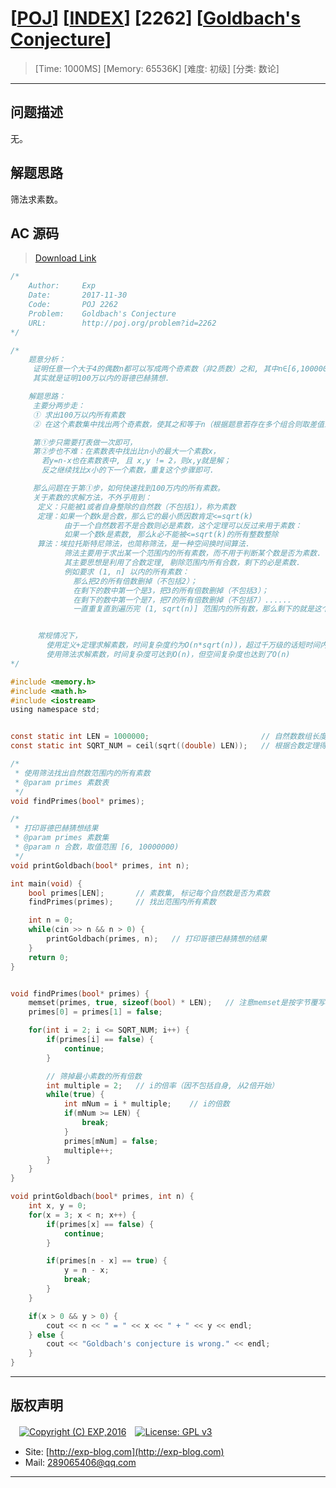 # [[POJ](http://poj.org/)] [[INDEX](https://github.com/lyy289065406/POJ-Solving-Reports)] [2262] [[Goldbach's Conjecture](http://poj.org/problem?id=2262)]

> [Time: 1000MS] [Memory: 65536K] [难度: 初级] [分类: 数论]

------

## 问题描述

无。

## 解题思路

筛法求素数。

## AC 源码

> [Download Link](/reports/POJ2262-Goldbach's%20Conjecture/src)


```c
/*
	Author:     Exp
	Date:       2017-11-30
	Code:       POJ 2262
	Problem:    Goldbach's Conjecture
	URL:		http://poj.org/problem?id=2262
*/

/*
	题意分析：
	 证明任意一个大于4的偶数n都可以写成两个奇素数（非2质数）之和, 其中n∈[6,1000000)且为偶数
	 其实就是证明100万以内的哥德巴赫猜想.

	解题思路：
	 主要分两步走：
	 ① 求出100万以内所有素数
	 ② 在这个素数集中找出两个奇素数，使其之和等于n（根据题意若存在多个组合则取差值最大的一组）

	 第①步只需要打表做一次即可，
	 第②步也不难：在素数表中找出比n小的最大一个素数x，
	   若y=n-x也在素数表中, 且 x,y != 2，则x,y就是解；
	   反之继续找比x小的下一个素数，重复这个步骤即可.

	 那么问题在于第①步，如何快速找到100万内的所有素数。
	 关于素数的求解方法，不外乎用到：
	  定义：只能被1或者自身整除的自然数（不包括1），称为素数
	  定理：如果一个数k是合数，那么它的最小质因数肯定<=sqrt(k) 
	        由于一个自然数若不是合数则必是素数，这个定理可以反过来用于素数：
			如果一个数k是素数, 那么k必不能被<=sqrt(k)的所有整数整除
	  算法：埃拉托斯特尼筛法，也简称筛法，是一种空间换时间算法.
	        筛法主要用于求出某一个范围内的所有素数，而不用于判断某个数是否为素数.
			其主要思想是利用了合数定理, 剔除范围内所有合数，剩下的必是素数.
			例如要求 (1, n] 以内的所有素数：
			  那么把2的所有倍数删掉（不包括2）；
			  在剩下的数中第一个是3，把3的所有倍数删掉（不包括3）；
			  在剩下的数中第一个是7，把7的所有倍数删掉（不包括7）......
			  一直重复直到遍历完 (1, sqrt(n)] 范围内的所有数，那么剩下的就是这个范围内的素数


	  常规情况下，
		使用定义+定理求解素数，时间复杂度约为O(n*sqrt(n))，超过千万级的话短时间内跑不动
		使用筛法求解素数，时间复杂度可达到O(n)，但空间复杂度也达到了O(n)
*/

#include <memory.h>
#include <math.h>
#include <iostream>
using namespace std;


const static int LEN = 1000000;							// 自然数数组长度(求解素数范围)
const static int SQRT_NUM = ceil(sqrt((double) LEN));	// 根据合数定理得到的质因数范围

/* 
 * 使用筛法找出自然数范围内的所有素数
 * @param primes 素数表
 */
void findPrimes(bool* primes);

/* 
 * 打印哥德巴赫猜想结果
 * @param primes 素数集
 * @param n 合数，取值范围 [6, 10000000)
 */
void printGoldbach(bool* primes, int n);

int main(void) {
	bool primes[LEN];		// 素数集, 标记每个自然数是否为素数
	findPrimes(primes);		// 找出范围内所有素数

	int n = 0;
	while(cin >> n && n > 0) {
		printGoldbach(primes, n);	// 打印哥德巴赫猜想的结果
	}
	return 0;
}


void findPrimes(bool* primes) {
	memset(primes, true, sizeof(bool) * LEN);	// 注意memset是按字节覆写内存的
	primes[0] = primes[1] = false;

	for(int i = 2; i <= SQRT_NUM; i++) {
		if(primes[i] == false) {
			continue;
		}

		// 筛掉最小素数的所有倍数
		int multiple = 2;	// i的倍率（因不包括自身, 从2倍开始）	
		while(true) {
			int mNum = i * multiple;	// i的倍数
			if(mNum >= LEN) {
				break;
			}
			primes[mNum] = false;
			multiple++;
		}
	}
}

void printGoldbach(bool* primes, int n) {
	int x, y = 0;
	for(x = 3; x < n; x++) {
		if(primes[x] == false) {
			continue;
		}

		if(primes[n - x] == true) {
			y = n - x;
			break;
		}
	}

	if(x > 0 && y > 0) {
		cout << n << " = " << x << " + " << y << endl;
	} else {
		cout << "Goldbach's conjecture is wrong." << endl;
	}
}
```

------

## 版权声明

　[![Copyright (C) EXP,2016](https://img.shields.io/badge/Copyright%20(C)-EXP%202016-blue.svg)](http://exp-blog.com)　[![License: GPL v3](https://img.shields.io/badge/License-GPL%20v3-blue.svg)](https://www.gnu.org/licenses/gpl-3.0)
  

- Site: [http://exp-blog.com](http://exp-blog.com) 
- Mail: <a href="mailto:289065406@qq.com?subject=[EXP's Github]%20Your%20Question%20（请写下您的疑问）&amp;body=What%20can%20I%20help%20you?%20（需要我提供什么帮助吗？）">289065406@qq.com</a>


------
